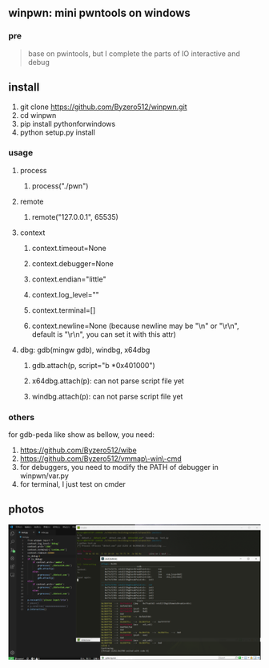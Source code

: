 ## winpwn: mini pwntools on windows

### pre

> base on pwintools, but I complete the parts of IO interactive and debug

## install

1. git clone  https://github.com/Byzero512/winpwn.git
1. cd winpwn
1. pip install pythonforwindows
1. python setup.py install





### usage

1. process

   1. process\("./pwn"\)
1. remote

   1. remote\("127.0.0.1", 65535\)
1. context

   1. context\.timeout=None

   1. context\.debugger=None

   1. context\.endian="little"

   1. context\.log\_level=""

   1. context\.terminal=\[\]

   1. context\.newline=None \(because newline may be "\\n" or "\\r\\n", default is "\\r\\n", you can set it with this attr\)
1. dbg: gdb\(mingw gdb\), windbg, x64dbg

   1. gdb\.attach\(p, script="b \*0x401000"\)

   1. x64dbg\.attach\(p\): can not parse script file yet

   1. windbg\.attach\(p\): can not parse script file yet



### others

for gdb\-peda like show  as bellow, you need:

1. https://github.com/Byzero512/wibe
1. https://github.com/Byzero512/vmmap\-win\-cmd
2. for debuggers, you need to modify the PATH of debugger in winpwn/var.py
3. for terminal, I just test on cmder

## photos
![enter description here](./img/winpwn1.png)
